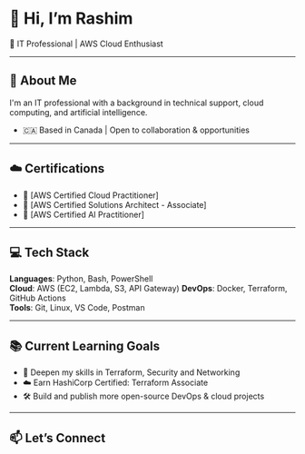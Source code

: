 # 👋 Hi, I’m Rashim 
🎯 IT Professional | AWS Cloud Enthusiast 

---

## 🚀 About Me

I'm an IT professional with a background in technical support, cloud computing, and artificial intelligence. 

- 🇨🇦 Based in Canada | Open to collaboration & opportunities

---

## ☁️ Certifications

- 🏅 [AWS Certified Cloud Practitioner]
- 🏅 [AWS Certified Solutions Architect - Associate]
- 🏅 [AWS Certified AI Practitioner]


---

## 💻 Tech Stack

**Languages**: Python, Bash, PowerShell  
**Cloud**: AWS (EC2, Lambda, S3, API Gateway) 
**DevOps**: Docker, Terraform, GitHub Actions  
**Tools**: Git, Linux, VS Code, Postman

---

## 📚 Current Learning Goals

- 🧠 Deepen my skills in Terraform, Security and Networking 
- ☁️ Earn HashiCorp Certified: Terraform Associate
- 🛠️ Build and publish more open-source DevOps & cloud projects

---

## 📫 Let’s Connect


